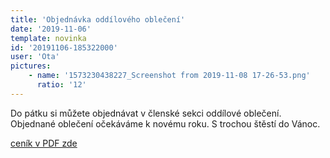 ```yaml
---
title: 'Objednávka oddílového oblečení'
date: '2019-11-06'
template: novinka
id: '20191106-185322000'
user: 'Ota'
pictures:
    - name: '1573230438227_Screenshot from 2019-11-08 17-26-53.png'
      ratio: '12'
---
```

Do pátku si můžete objednávat v členské sekci oddílové oblečení.  
Objednané oblečení očekáváme k novému roku. S trochou štěstí do Vánoc.

[ceník v PDF zde](/data/news/2019/20191106-185322000/cenikObleceni2019.pdf)
